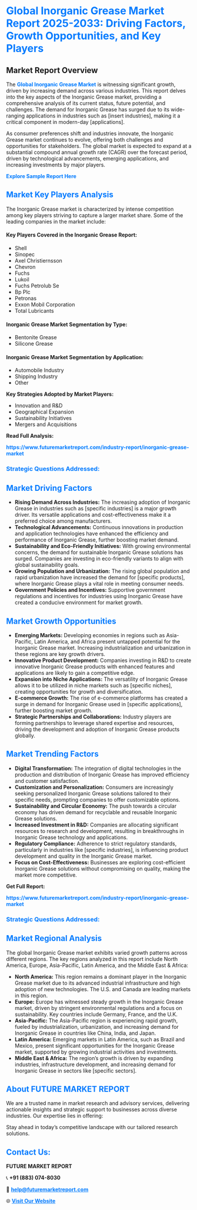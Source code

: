 <h1 style="color: #007BFF;">Global Inorganic Grease Market Report 2025-2033: Driving Factors, Growth Opportunities, and Key Players</h1>

<section id="overview">
<h2>Market Report Overview</h2>
<p>The <a href="https://www.futuremarketreport.com/industry-report/inorganic-grease-market" style="color: #007BFF; text-decoration: none;"><strong>Global Inorganic Grease Market</strong></a> is witnessing significant growth, driven by increasing demand across various industries. This report delves into the key aspects of the Inorganic Grease market, providing a comprehensive analysis of its current status, future potential, and challenges. The demand for Inorganic Grease has surged due to its wide-ranging applications in industries such as [insert industries], making it a critical component in modern-day [applications].</p>
<p>As consumer preferences shift and industries innovate, the Inorganic Grease market continues to evolve, offering both challenges and opportunities for stakeholders. The global market is expected to expand at a substantial compound annual growth rate (CAGR) over the forecast period, driven by technological advancements, emerging applications, and increasing investments by major players.</p>
</section>

<section id="overview">
<p><a href="https://www.futuremarketreport.com/request-sample/reportId=30057" style="color: #007BFF; text-decoration: none;"><strong>Explore Sample Report Here</strong></a></p>
</section>

<section id="key-players">
<h2 style="color: #007BFF;">Market Key Players Analysis</h2>
<p>The Inorganic Grease market is characterized by intense competition among key players striving to capture a larger market share. Some of the leading companies in the market include:</p>
<h4>Key Players Covered in the Inorganic Grease Report:</h4>
<ul><li>Shell</li><li>Sinopec</li><li>Axel Christiernsson</li><li>Chevron</li><li>Fuchs</li><li>Lukoil</li><li>Fuchs Petrolub Se</li><li>Bp Plc</li><li>Petronas</li><li>Exxon Mobil Corporation</li><li>Total Lubricants</li></ul>
<h4>Inorganic Grease Market Segmentation by Type:</h4>
<ul><li>Bentonite Grease</li><li>Silicone Grease</li></ul>

<h4>Inorganic Grease Market Segmentation by Application:</h4>
<ul><li>Automobile Industry</li><li>Shipping Industry</li><li>Other</li></ul>
<p><strong>Key Strategies Adopted by Market Players:</strong></p>
<ul>
<li>Innovation and R&D</li>
<li>Geographical Expansion</li>
<li>Sustainability Initiatives</li>
<li>Mergers and Acquisitions</li>
</ul>
</section>

<section>
<p><strong>Read Full Analysis: </strong></p><a href="https://www.futuremarketreport.com/industry-report/inorganic-grease-market" style="color: #007BFF; text-decoration: none;"><strong>https://www.futuremarketreport.com/industry-report/inorganic-grease-market</strong></a>
<h3 style="color: #007BFF;">Strategic Questions Addressed:</h3>
</section>

<section id="driving-factors">
<h2 style="color: #007BFF;">Market Driving Factors</h2>
<ul>
<li><strong>Rising Demand Across Industries:</strong> The increasing adoption of Inorganic Grease in industries such as [specific industries] is a major growth driver. Its versatile applications and cost-effectiveness make it a preferred choice among manufacturers.</li>
<li><strong>Technological Advancements:</strong> Continuous innovations in production and application technologies have enhanced the efficiency and performance of Inorganic Grease, further boosting market demand.</li>
<li><strong>Sustainability and Eco-Friendly Initiatives:</strong> With growing environmental concerns, the demand for sustainable Inorganic Grease solutions has surged. Companies are investing in eco-friendly variants to align with global sustainability goals.</li>
<li><strong>Growing Population and Urbanization:</strong> The rising global population and rapid urbanization have increased the demand for [specific products], where Inorganic Grease plays a vital role in meeting consumer needs.</li>
<li><strong>Government Policies and Incentives:</strong> Supportive government regulations and incentives for industries using Inorganic Grease have created a conducive environment for market growth.</li>
</ul>
</section>

<section id="growth-opportunities">
<h2 style="color: #007BFF;">Market Growth Opportunities</h2>
<ul>
<li><strong>Emerging Markets:</strong> Developing economies in regions such as Asia-Pacific, Latin America, and Africa present untapped potential for the Inorganic Grease market. Increasing industrialization and urbanization in these regions are key growth drivers.</li>
<li><strong>Innovative Product Development:</strong> Companies investing in R&D to create innovative Inorganic Grease products with enhanced features and applications are likely to gain a competitive edge.</li>
<li><strong>Expansion into Niche Applications:</strong> The versatility of Inorganic Grease allows it to be utilized in niche markets such as [specific niches], creating opportunities for growth and diversification.</li>
<li><strong>E-commerce Growth:</strong> The rise of e-commerce platforms has created a surge in demand for Inorganic Grease used in [specific applications], further boosting market growth.</li>
<li><strong>Strategic Partnerships and Collaborations:</strong> Industry players are forming partnerships to leverage shared expertise and resources, driving the development and adoption of Inorganic Grease products globally.</li>
</ul>
</section>

<section id="trending-factors">
<h2 style="color: #007BFF;">Market Trending Factors</h2>
<ul>
<li><strong>Digital Transformation:</strong> The integration of digital technologies in the production and distribution of Inorganic Grease has improved efficiency and customer satisfaction.</li>
<li><strong>Customization and Personalization:</strong> Consumers are increasingly seeking personalized Inorganic Grease solutions tailored to their specific needs, prompting companies to offer customizable options.</li>
<li><strong>Sustainability and Circular Economy:</strong> The push towards a circular economy has driven demand for recyclable and reusable Inorganic Grease solutions.</li>
<li><strong>Increased Investment in R&D:</strong> Companies are allocating significant resources to research and development, resulting in breakthroughs in Inorganic Grease technology and applications.</li>
<li><strong>Regulatory Compliance:</strong> Adherence to strict regulatory standards, particularly in industries like [specific industries], is influencing product development and quality in the Inorganic Grease market.</li>
<li><strong>Focus on Cost-Effectiveness:</strong> Businesses are exploring cost-efficient Inorganic Grease solutions without compromising on quality, making the market more competitive.</li>
</ul>
</section>

<section>
<p><strong>Get Full Report: </strong></p><a href="https://www.futuremarketreport.com/industry-report/inorganic-grease-market" style="color: #007BFF; text-decoration: none;"><strong>https://www.futuremarketreport.com/industry-report/inorganic-grease-market</strong></a>
<h3 style="color: #007BFF;">Strategic Questions Addressed:</h3>
</section>


<section id="regional-analysis">
<h2 style="color: #007BFF;">Market Regional Analysis</h2>
<p>The global Inorganic Grease market exhibits varied growth patterns across different regions. The key regions analyzed in this report include North America, Europe, Asia-Pacific, Latin America, and the Middle East & Africa:</p>
<ul>
<li><strong>North America:</strong> This region remains a dominant player in the Inorganic Grease market due to its advanced industrial infrastructure and high adoption of new technologies. The U.S. and Canada are leading markets in this region.</li>
<li><strong>Europe:</strong> Europe has witnessed steady growth in the Inorganic Grease market, driven by stringent environmental regulations and a focus on sustainability. Key countries include Germany, France, and the U.K.</li>
<li><strong>Asia-Pacific:</strong> The Asia-Pacific region is experiencing rapid growth, fueled by industrialization, urbanization, and increasing demand for Inorganic Grease in countries like China, India, and Japan.</li>
<li><strong>Latin America:</strong> Emerging markets in Latin America, such as Brazil and Mexico, present significant opportunities for the Inorganic Grease market, supported by growing industrial activities and investments.</li>
<li><strong>Middle East & Africa:</strong> The region’s growth is driven by expanding industries, infrastructure development, and increasing demand for Inorganic Grease in sectors like [specific sectors].</li>
</ul>
</section>

<footer>
<h2 style="color: #007BFF;">About FUTURE MARKET REPORT</h2>
<p>We are a trusted name in market research and advisory services, delivering actionable insights and strategic support to businesses across diverse industries. Our expertise lies in offering:</p>

<p>Stay ahead in today’s competitive landscape with our tailored research solutions.</p>

<h2 style="color: #007BFF;">Contact Us:</h2>
<p><strong>FUTURE MARKET REPORT</strong></p>
<p>📞 <strong>+91 (883) 074-8030</strong></p>
<p>📧 <strong><a href="mailto:help@futuremarketreport.com" style="color: #007BFF;">help@futuremarketreport.com</a></strong></p>
<p>🌐 <strong><a href="https://www.futuremarketreport.com/" style="color: #007BFF;">Visit Our Website</a></strong></p>
</footer>